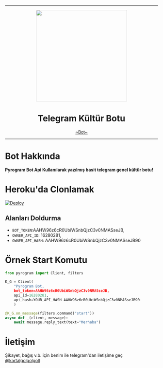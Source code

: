 
----

<div align="center">
  <img src="https://github.com/AkinYoungSoftware/TerigaliyanBot/raw/master/logo.png" width="300" height="300">
  <h1>Telegram Kültür Botu</h1>
</div>
<p align="center">
        <a href="https://telegram.dog/@terigaliyan_bot">~Bot~</a>
</p>

----

# Bot Hakkında
**Pyrogram Bot Api Kullanılarak yazılmış basit telegram genel kültür botu!**

# Heroku'da Clonlamak

[![Deploy](https://www.herokucdn.com/deploy/button.svg)](https://heroku.com/deploy?template=https://github.com/AkinYoungSoftware/TgEglenceBot)

## Alanları Doldurma
* ``BOT_TOKEN``:AAHW96z6cR0UbiWSnbQjzC3v0NMASseJB,
* ``OWNER_API_ID``: 16280281,
* ``OWNER_API_HASH``: AAHW96z6cR0UbiWSnbQjzC3v0NMASseJB90

# Örnek Start Komutu
```python
from pyrogram import Client, filters

K_G = Client(
    "Pyrogram Bot,
    bot_token=AAHW96z6cR0UbiWSnbQjzC3v0NMASseJB,
    api_id=16280281,
    api_hash=YOUR_API_HASH AAHW96z6cR0UbiWSnbQjzC3v0NMASseJB90
    )

@K_G.on_message(filters.command("start"))
async def _(client, message):
    await message.reply_text(text="Merhaba")
```

# İletişim
Şikayet, bağış v.b. için benim ile telegram'dan iletişime geç [@kartalgolgolgoll](https://t.me/kartalgolgolgoll])

